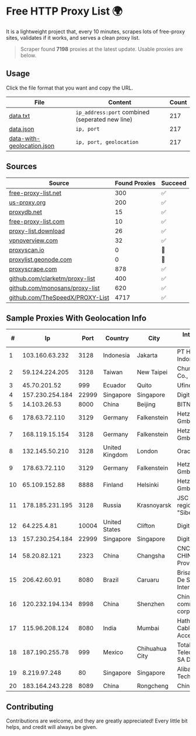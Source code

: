 
# Free HTTP Proxy List 🌍

It is a lightweight project that, every 10 minutes, scrapes lots of free-proxy sites, validates if it works, and serves a clean proxy list.


> Scraper found **7198** proxies at the latest update. Usable proxies are below.

## Usage

Click the file format that you want and copy the URL.


|File|Content|Count|
|----|-------|-----|
|[data.txt](https://raw.githubusercontent.com/themiralay/Proxy-List-World/master/data.txt)|`ip_address:port` combined (seperated new line)|217|
|[data.json](https://raw.githubusercontent.com/themiralay/Proxy-List-World/master/data.json)|`ip, port`|217|
|[data-with-geolocation.json](https://raw.githubusercontent.com/themiralay/Proxy-List-World/master/data-with-geolocation.json)|`ip, port, geolocation`|217|

## Sources

|Source|Found Proxies|Succeed|
|------|-------------|-------|
|[free-proxy-list.net](https://free-proxy-list.net)|300|✅|
|[us-proxy.org](https://www.us-proxy.org)|200|✅|
|[proxydb.net](http://proxydb.net)|15|✅|
|[free-proxy-list.com](https://free-proxy-list.com/?page=&port=&type%5B%5D=http&type%5B%5D=https&up_time=0&search=Search)|10|✅|
|[proxy-list.download](https://www.proxy-list.download/HTTP)|26|✅|
|[vpnoverview.com](https://vpnoverview.com/privacy/anonymous-browsing/free-proxy-servers)|32|✅|
|[proxyscan.io](https://www.proxyscan.io)|0|🚫|
|[proxylist.geonode.com](https://proxylist.geonode.com/api/proxy-list?limit=300&page=1&sort_by=lastChecked&sort_type=desc&protocols=http,https)|0|🚫|
|[proxyscrape.com](https://api.proxyscrape.com/v2/?request=displayproxies&protocol=http&timeout=10000&country=all&ssl=all&anonymity=all)|878|✅|
|[github.com/clarketm/proxy-list](https://raw.githubusercontent.com/clarketm/proxy-list/master/proxy-list-raw.txt)|400|✅|
|[github.com/monosans/proxy-list](https://raw.githubusercontent.com/monosans/proxy-list/main/proxies/http.txt)|620|✅|
|[github.com/TheSpeedX/PROXY-List](https://raw.githubusercontent.com/TheSpeedX/PROXY-List/master/http.txt)|4717|✅|


## Sample Proxies With Geolocation Info

|#|Ip|Port|Country|City|Internet Service Provider|
|-|--|----|-------|----|-------------------------|
|1|103.160.63.232|3128|Indonesia|Jakarta|PT Herza Digital Indonesia|
|2|59.124.224.205|3128|Taiwan|New Taipei|Chunghwa Telecom Co., Ltd.|
|3|45.70.201.52|999|Ecuador|Quito|Ufinet Panama S.A.|
|4|157.230.254.184|22999|Singapore|Singapore|DigitalOcean, LLC|
|5|14.103.26.53|8000|China|Beijing|BITNET|
|6|178.63.72.110|3129|Germany|Falkenstein|Hetzner Online GmbH|
|7|168.119.15.154|3128|Germany|Falkenstein|Hetzner Online GmbH|
|8|132.145.50.210|3128|United Kingdom|London|Oracle Corporation|
|9|178.63.72.110|3129|Germany|Falkenstein|Hetzner Online GmbH|
|10|65.109.152.88|8888|Finland|Helsinki|Hetzner Online GmbH|
|11|178.185.231.195|3128|Russia|Krasnoyarsk|JSC Rostelecom regional branch "Siberia"|
|12|64.225.4.81|10004|United States|Clifton|DigitalOcean, LLC|
|13|157.230.254.184|22999|Singapore|Singapore|DigitalOcean, LLC|
|14|58.20.82.121|2323|China|Changsha|CNC Group CHINA169 Hunan Province Network|
|15|206.42.60.91|8080|Brazil|Caruaru|Brisanet Prestacao De Servicos De Internet Ltda|
|16|120.232.194.134|8998|China|Shenzhen|China Mobile communications corporation|
|17|115.96.208.124|8080|India|Mumbai|Hathway IP over Cable Internet Access|
|18|187.190.255.78|999|Mexico|Chihuahua City|Total Play Telecomunicaciones SA De CV|
|19|8.219.97.248|80|Singapore|Singapore|Alibaba (US) Technology Co., Ltd.|
|20|183.164.243.228|8089|China|Rongcheng|Chinanet|



## Contributing

Contributions are welcome, and they are greatly appreciated! Every
little bit helps, and credit will always be given.

